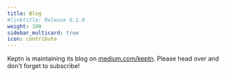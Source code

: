 ```yaml
---
title: Blog
#linktitle: Release 0.1.0
weight: 100
sidebar_multicard: true
icon: contribute
---
```


Keptn is maintaining its blog on [medium.com/keptn](https://medium.com/keptn). Please head over and don't forget to subscribe!
